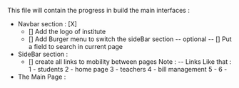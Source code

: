 
This file will contain the progress in build the main interfaces : 

- Navbar section : [X]
    - [] Add the logo of institute
    - [] Add Burger menu to switch the sideBar section
    -- optional -- [] Put a field to search in current page
- SideBar section : 
    - [] create all links to mobility between pages
    Note : -- Links Like that : 
        1 - students
        2 - home page
        3 - teachers
        4 - bill management
        5 - 
        6 - 
- The Main Page :
